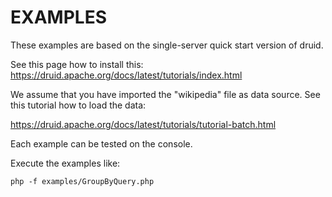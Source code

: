 # EXAMPLES

These examples are based on the single-server quick start version of druid.

See this page how to install this: https://druid.apache.org/docs/latest/tutorials/index.html 

We assume that you have imported the "wikipedia" file as data source. See
this tutorial how to load the data:

https://druid.apache.org/docs/latest/tutorials/tutorial-batch.html  


Each example can be tested on the console.

Execute the examples like:

```
php -f examples/GroupByQuery.php
```

 